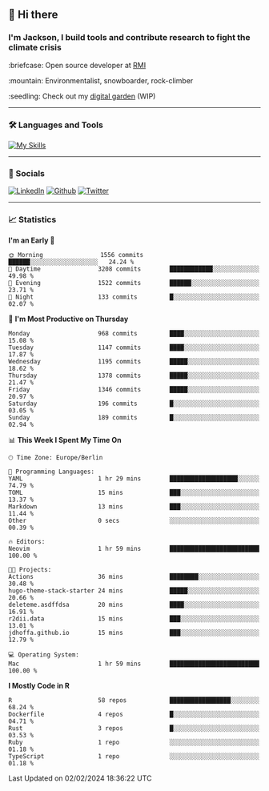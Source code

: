 ## :wave: Hi there
### I'm Jackson, I build tools and contribute research to fight the climate crisis
<p> :briefcase: Open source developer at <a href="https://rmi.org/" alt="RMI">RMI</a></p>
<p> :mountain: Environmentalist, snowboarder, rock-climber</p>
<p> :seedling: Check out my <a href="https://jdhoffa.github.io/" alt="digital garden">digital garden</a> (WIP) </p>

---

### :hammer_and_wrench: Languages and Tools

[![My Skills](https://skillicons.dev/icons?i=r,python,rust,js,html,css,postgresql,neovim,azure,docker,git&perline=6&theme=dark)](https://skillicons.dev)

---

### :iphone: Socials

[![LinkedIn](https://skillicons.dev/icons?i=linkedin&theme=dark)](https://www.linkedin.com/in/jackson-hoffart/) 
[![Github](https://skillicons.dev/icons?i=github&theme=dark)](https://github.com/jdhoffa) 
[![Twitter](https://skillicons.dev/icons?i=twitter&theme=dark)](https://twitter.com/jdhoffart) 

---

### :chart_with_upwards_trend: Statistics

 
<!--START_SECTION:waka-->
**I'm an Early 🐤** 

```text
🌞 Morning                1556 commits        ██████░░░░░░░░░░░░░░░░░░░   24.24 % 
🌆 Daytime                3208 commits        ████████████░░░░░░░░░░░░░   49.98 % 
🌃 Evening                1522 commits        ██████░░░░░░░░░░░░░░░░░░░   23.71 % 
🌙 Night                  133 commits         █░░░░░░░░░░░░░░░░░░░░░░░░   02.07 % 
```
📅 **I'm Most Productive on Thursday** 

```text
Monday                   968 commits         ████░░░░░░░░░░░░░░░░░░░░░   15.08 % 
Tuesday                  1147 commits        ████░░░░░░░░░░░░░░░░░░░░░   17.87 % 
Wednesday                1195 commits        █████░░░░░░░░░░░░░░░░░░░░   18.62 % 
Thursday                 1378 commits        █████░░░░░░░░░░░░░░░░░░░░   21.47 % 
Friday                   1346 commits        █████░░░░░░░░░░░░░░░░░░░░   20.97 % 
Saturday                 196 commits         █░░░░░░░░░░░░░░░░░░░░░░░░   03.05 % 
Sunday                   189 commits         █░░░░░░░░░░░░░░░░░░░░░░░░   02.94 % 
```


📊 **This Week I Spent My Time On** 

```text
🕑︎ Time Zone: Europe/Berlin

💬 Programming Languages: 
YAML                     1 hr 29 mins        ███████████████████░░░░░░   74.79 % 
TOML                     15 mins             ███░░░░░░░░░░░░░░░░░░░░░░   13.37 % 
Markdown                 13 mins             ███░░░░░░░░░░░░░░░░░░░░░░   11.44 % 
Other                    0 secs              ░░░░░░░░░░░░░░░░░░░░░░░░░   00.39 % 

🔥 Editors: 
Neovim                   1 hr 59 mins        █████████████████████████   100.00 % 

🐱‍💻 Projects: 
Actions                  36 mins             ████████░░░░░░░░░░░░░░░░░   30.48 % 
hugo-theme-stack-starter 24 mins             █████░░░░░░░░░░░░░░░░░░░░   20.66 % 
deleteme.asdffdsa        20 mins             ████░░░░░░░░░░░░░░░░░░░░░   16.91 % 
r2dii.data               15 mins             ███░░░░░░░░░░░░░░░░░░░░░░   13.01 % 
jdhoffa.github.io        15 mins             ███░░░░░░░░░░░░░░░░░░░░░░   12.79 % 

💻 Operating System: 
Mac                      1 hr 59 mins        █████████████████████████   100.00 % 
```

**I Mostly Code in R** 

```text
R                        58 repos            █████████████████░░░░░░░░   68.24 % 
Dockerfile               4 repos             █░░░░░░░░░░░░░░░░░░░░░░░░   04.71 % 
Rust                     3 repos             █░░░░░░░░░░░░░░░░░░░░░░░░   03.53 % 
Ruby                     1 repo              ░░░░░░░░░░░░░░░░░░░░░░░░░   01.18 % 
TypeScript               1 repo              ░░░░░░░░░░░░░░░░░░░░░░░░░   01.18 % 
```




 Last Updated on 02/02/2024 18:36:22 UTC
<!--END_SECTION:waka-->
